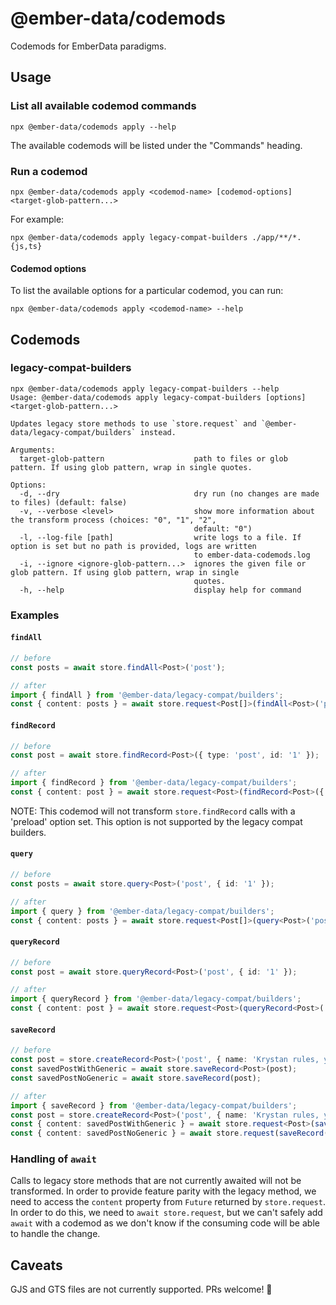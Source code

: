 # @ember-data/codemods

Codemods for EmberData paradigms.

## Usage

### List all available codemod commands

```
npx @ember-data/codemods apply --help
```

The available codemods will be listed under the "Commands" heading.

### Run a codemod

```
npx @ember-data/codemods apply <codemod-name> [codemod-options] <target-glob-pattern...>
```

For example:

```
npx @ember-data/codemods apply legacy-compat-builders ./app/**/*.{js,ts}
```

#### Codemod options

To list the available options for a particular codemod, you can run:

```
npx @ember-data/codemods apply <codemod-name> --help
```

## Codemods

### legacy-compat-builders

```
npx @ember-data/codemods apply legacy-compat-builders --help
Usage: @ember-data/codemods apply legacy-compat-builders [options] <target-glob-pattern...>

Updates legacy store methods to use `store.request` and `@ember-data/legacy-compat/builders` instead.

Arguments:
  target-glob-pattern                    path to files or glob pattern. If using glob pattern, wrap in single quotes.

Options:
  -d, --dry                              dry run (no changes are made to files) (default: false)
  -v, --verbose <level>                  show more information about the transform process (choices: "0", "1", "2",
                                         default: "0")
  -l, --log-file [path]                  write logs to a file. If option is set but no path is provided, logs are written
                                         to ember-data-codemods.log
  -i, --ignore <ignore-glob-pattern...>  ignores the given file or glob pattern. If using glob pattern, wrap in single
                                         quotes.
  -h, --help                             display help for command
```

### Examples

#### `findAll`

```ts
// before
const posts = await store.findAll<Post>('post');

// after
import { findAll } from '@ember-data/legacy-compat/builders';
const { content: posts } = await store.request<Post[]>(findAll<Post>('post'));
```

#### `findRecord`

```ts
// before
const post = await store.findRecord<Post>({ type: 'post', id: '1' });

// after
import { findRecord } from '@ember-data/legacy-compat/builders';
const { content: post } = await store.request<Post>(findRecord<Post>({ type: 'post', id: '1' }));
```

NOTE: This codemod will not transform `store.findRecord` calls with a 'preload' option set. This option is not supported by the legacy compat builders.

#### `query`

```ts
// before
const posts = await store.query<Post>('post', { id: '1' });

// after
import { query } from '@ember-data/legacy-compat/builders';
const { content: posts } = await store.request<Post[]>(query<Post>('post', { id: '1' }));
```

#### `queryRecord`

```ts
// before
const post = await store.queryRecord<Post>('post', { id: '1' });

// after
import { queryRecord } from '@ember-data/legacy-compat/builders';
const { content: post } = await store.request<Post>(queryRecord<Post>('post', { id: '1' }));
```

#### `saveRecord`

```ts
// before
const post = store.createRecord<Post>('post', { name: 'Krystan rules, you drool' });
const savedPostWithGeneric = await store.saveRecord<Post>(post);
const savedPostNoGeneric = await store.saveRecord(post);

// after
import { saveRecord } from '@ember-data/legacy-compat/builders';
const post = store.createRecord<Post>('post', { name: 'Krystan rules, you drool' });
const { content: savedPostWithGeneric } = await store.request<Post>(saveRecord(post));
const { content: savedPostNoGeneric } = await store.request(saveRecord(post));
```

### Handling of `await`

Calls to legacy store methods that are not currently awaited will not be transformed. In order to provide feature parity with the legacy method, we need to access the `content` property from `Future` returned by `store.request`. In order to do this, we need to `await store.request`, but we can't safely add `await` with a codemod as we don't know if the consuming code will be able to handle the change.

## Caveats

GJS and GTS files are not currently supported. PRs welcome! 🧡
